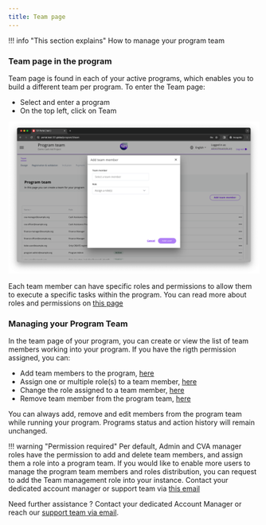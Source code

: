 ```yaml
---
title: Team page
---
```


!!! info "This section explains"
    How to manage your program team

### Team page in the program

Team page is found in each of your active programs, which enables you to build a different team per program. To enter the Team page:

- Select and enter a program
- On the top left, click on Team

![Team Page](../assets/img/AddTeamMember.png)

Each team member can have specific roles and permissions to allow them to execute a specific tasks within the program. You can read more about roles and permissions on [this page](../general/users-permissions.md)

### Managing your Program Team
In the team page of your program, you can create or view the list of team members working into your program. If you have the rigth permission assigned, you can:

- Add team members to the program, [here](../add-team-members)
- Assign one or multiple role(s) to a team member, [here](../edit-team-roles-program)
- Change the role assigned to a team member, [here](../edit-team-roles-program)
- Remove team member from the program team, [here](../remove-team-members-program)

You can always add, remove and edit members from the program team while running your program. Programs status and action history will remain unchanged.

!!! warning "Permission required"
    Per default, Admin and CVA manager roles have the permission to add and delete team members, and assign them a role into a program team. If you would like to enable more users to manage the program team members and roles distribution, you can request to add the Team management role into your instance. Contact your dedicated account manager or support team via <a href="mailto:support@121.global">this email</a>


Need further assistance ? Contact your dedicated Account Manager or reach our <a href="mailto:support@121.global">support team via email</a>.
